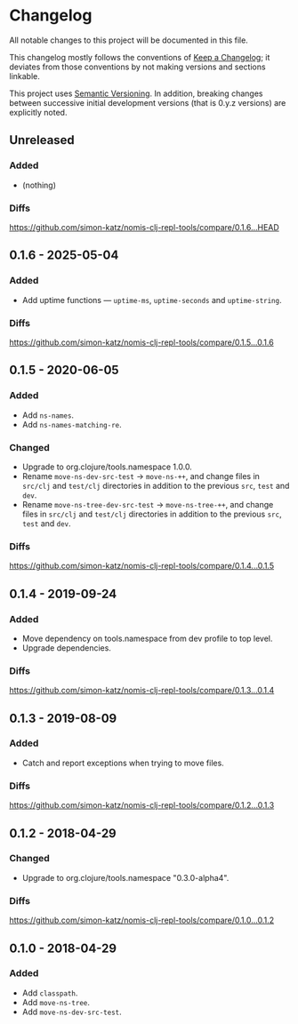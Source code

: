 # Changelog

All notable changes to this project will be documented in this file.

This changelog mostly follows the conventions of [Keep a Changelog](http://keepachangelog.com/en/1.0.0/); it deviates from those conventions by not making versions and sections linkable.

This project uses [Semantic Versioning](http://semver.org/spec/v2.0.0.html). In addition, breaking changes between successive initial development versions (that is 0.y.z versions) are explicitly noted.


## Unreleased

### Added

- (nothing)

### Diffs

https://github.com/simon-katz/nomis-clj-repl-tools/compare/0.1.6...HEAD


## 0.1.6 - 2025-05-04

### Added

- Add uptime functions — `uptime-ms`, `uptime-seconds` and `uptime-string`.

### Diffs

https://github.com/simon-katz/nomis-clj-repl-tools/compare/0.1.5...0.1.6


## 0.1.5 - 2020-06-05

### Added

- Add `ns-names`.
- Add `ns-names-matching-re`.

### Changed

- Upgrade to org.clojure/tools.namespace 1.0.0.
- Rename `move-ns-dev-src-test` -> `move-ns-++`, and change files in `src/clj` and `test/clj` directories in addition to the previous `src`, `test` and `dev`.
- Rename `move-ns-tree-dev-src-test` -> `move-ns-tree-++`, and change files in `src/clj` and `test/clj` directories in addition to the previous `src`, `test` and `dev`.

### Diffs

https://github.com/simon-katz/nomis-clj-repl-tools/compare/0.1.4...0.1.5


## 0.1.4 - 2019-09-24

### Added

- Move dependency on tools.namespace from dev profile to top level.
- Upgrade dependencies.

### Diffs

https://github.com/simon-katz/nomis-clj-repl-tools/compare/0.1.3...0.1.4


## 0.1.3 - 2019-08-09

### Added

- Catch and report exceptions when trying to move files.

### Diffs

https://github.com/simon-katz/nomis-clj-repl-tools/compare/0.1.2...0.1.3



## 0.1.2 - 2018-04-29

### Changed

- Upgrade to org.clojure/tools.namespace "0.3.0-alpha4".

### Diffs

https://github.com/simon-katz/nomis-clj-repl-tools/compare/0.1.0...0.1.2


## 0.1.0 - 2018-04-29

### Added

- Add `classpath`.
- Add `move-ns-tree`.
- Add `move-ns-dev-src-test`.
